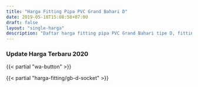 ```yaml
---
title: "Harga Fitting Pipa PVC Grand Bahari D"
date: 2019-05-18T15:08:58+07:00
draft: false
layout: "single-harga"
description: "Daftar harga fitting pipa PVC Grand Bahari tipe D, fitting PVC murah berkualitas."
---
```


### Update Harga Terbaru 2020

{{< partial "wa-button" >}}

{{< partial "harga-fitting/gb-d-socket" >}}